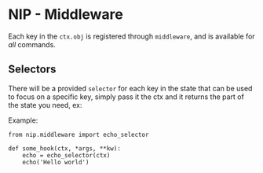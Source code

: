 NIP - Middleware
================

Each key in the `ctx.obj` is registered through `middleware`, and is available for _all_ commands.


Selectors
---------

There will be a provided `selector` for each key in the state that can be used to focus on a
specific key, simply pass it the ctx and it returns the part of the state you need, ex: 

Example:
```
from nip.middleware import echo_selector

def some_hook(ctx, *args, **kw):
    echo = echo_selector(ctx)
    echo('Hello world')
```
